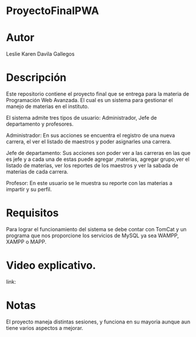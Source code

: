 # ProyectoFinalPWA

# Autor

Leslie Karen Davila Gallegos

# Descripción
Este repositorio contiene el proyecto final que se entrega para la materia de Programación Web Avanzada. El cual es un sistema para gestionar el manejo de materias en el instituto.


El sistema admite tres tipos de usuario: Administrador, Jefe de departamento y profesores.

Administrador: En sus acciones se encuentra el registro de una nueva carrera, el ver el listado de maestros y poder asignarles una carrera. 

Jefe de departamento: Sus acciones son poder ver a las carreras en las que es jefe y a cada una de estas puede agregar ,materias, agregar grupo,ver el listado de materias, ver los reportes
de los maestros y ver la sabada de materias de cada carrera.

Profesor: En este usuario se le muestra su reporte con las materias a impartir y su perfil.

# Requisitos

Para lograr el funcionamiento del sistema se debe contar con TomCat y un programa que nos proporcione los servicios de MySQL
ya sea WAMPP, XAMPP o MAPP.

# Video explicativo.
link: 

# Notas

El proyecto maneja distintas sesiones, y funciona en su mayoria aunque aun tiene varios aspectos a mejorar.
